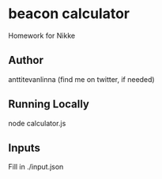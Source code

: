 # beacon calculator

Homework for Nikke

## Author

anttitevanlinna (find me on twitter, if needed)

## Running Locally

node calculator.js

## Inputs

Fill in ./input.json
